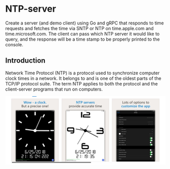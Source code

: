 # NTP-server 



Create a server (and demo client) using Go and gRPC that responds to time requests and fetches the time via SNTP or NTP on time.apple.com and time.microsoft.com.
The client can pass which NTP server it would like to query, and the response will be a time stamp to be properly printed to the console.

## Introduction 

Network Time Protocol (NTP) is a protocol used to synchronize computer clock times in a network. It belongs to and is one of the oldest parts of the TCP/IP protocol suite. The term NTP applies to both the protocol and the client-server programs that run on computers. 



![](clock.png)
